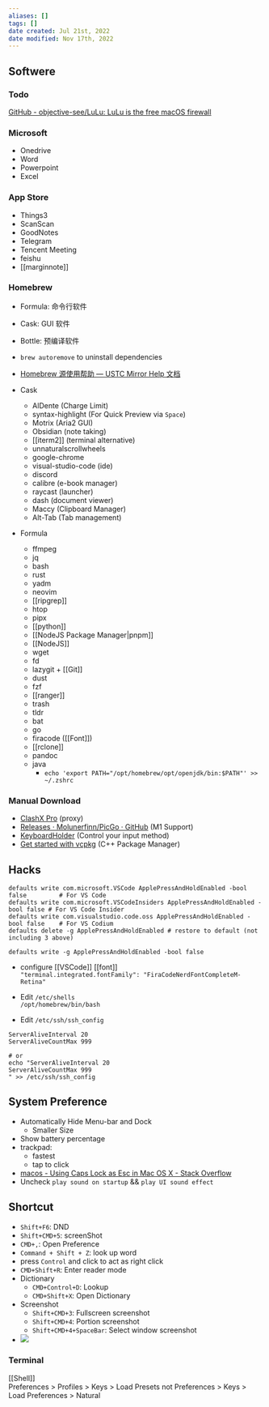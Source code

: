 ```yaml
---
aliases: []
tags: [] 
date created: Jul 21st, 2022
date modified: Nov 17th, 2022
---
```


## Softwere

### Todo
[GitHub - objective-see/LuLu: LuLu is the free macOS firewall](https://github.com/objective-see/LuLu)

### Microsoft
- Onedrive
- Word
- Powerpoint
- Excel

### App Store
- Things3
- ScanScan
- GoodNotes
- Telegram
- Tencent Meeting
- feishu
- [[marginnote]]

### Homebrew
- Formula: 命令行软件
- Cask: GUI 软件
- Bottle: 预编译软件
- `brew autoremove` to uninstall dependencies  
- [Homebrew 源使用帮助 — USTC Mirror Help 文档](https://mirrors.ustc.edu.cn/help/brew.git.html)

- Cask
	- AlDente (Charge Limit)
	- syntax-highlight (For Quick Preview via `Space`)
	- Motrix (Aria2 GUI)
	- Obsidian (note taking)
	- [[iterm2]] (terminal alternative)
	- unnaturalscrollwheels
	- google-chrome
	- visual-studio-code (ide)
	- discord
	- calibre (e-book manager)
	- raycast (launcher)
	- dash (document viewer)
	- Maccy (Clipboard Manager)
	- Alt-Tab (Tab management)

- Formula
	- ffmpeg
	- jq
	- bash
	- rust
	- yadm
	- neovim
	- [[ripgrep]]
	- htop
	- pipx
	- [[python]]
	- [[NodeJS Package Manager|pnpm]] 
	- [[NodeJS]]
	- wget
	- fd
	- lazygit + [[Git]]
	- dust
	- fzf
	- [[ranger]]
	- trash
	- tldr
	- bat
	- go
	- firacode ([[Font]])
	- [[rclone]]
	- pandoc
	- java
		- `echo 'export PATH="/opt/homebrew/opt/openjdk/bin:$PATH"' >> ~/.zshrc`

### Manual Download
- [ClashX Pro](https://install.appcenter.ms/users/clashx/apps/clashx-pro/distribution_groups/public) (proxy)
- [Releases · Molunerfinn/PicGo · GitHub](https://github.com/Molunerfinn/PicGo/releases) (M1 Support)
- [KeyboardHolder](https://keyboardholder.leavesc.com/en-us/) (Control your input method)
- [Get started with vcpkg](https://vcpkg.io/en/getting-started.html?platform=mac) (C++ Package Manager)

## Hacks
```
defaults write com.microsoft.VSCode ApplePressAndHoldEnabled -bool false         # For VS Code
defaults write com.microsoft.VSCodeInsiders ApplePressAndHoldEnabled -bool false # For VS Code Insider
defaults write com.visualstudio.code.oss ApplePressAndHoldEnabled -bool false    # For VS Codium
defaults delete -g ApplePressAndHoldEnabled # restore to default (not including 3 above)

defaults write -g ApplePressAndHoldEnabled -bool false
```

- configure [[VSCode]] [[font]]  
`"terminal.integrated.fontFamily": "FiraCodeNerdFontCompleteM-Retina"`

- Edit `/etc/shells`  
`/opt/homebrew/bin/bash`

- Edit `/etc/ssh/ssh_config`

```
ServerAliveInterval 20
ServerAliveCountMax 999

# or
echo "ServerAliveInterval 20
ServerAliveCountMax 999
" >> /etc/ssh/ssh_config
```

## System Preference
- Automatically Hide Menu-bar and Dock
	- Smaller Size
- Show battery percentage
- trackpad:
	- fastest
	- tap to click
- [macos - Using Caps Lock as Esc in Mac OS X - Stack Overflow](https://stackoverflow.com/questions/127591/using-caps-lock-as-esc-in-mac-os-x)
- Uncheck `play sound on startup` && `play UI sound effect`

## Shortcut
- `Shift+F6`: DND
- `Shift+CMD+5`: screenShot
- `CMD+,`: Open Preference
- `Command + Shift + Z`: look up word
- press `Control` and click to act as right click
- `CMD+Shift+R`: Enter reader mode
- Dictionary
	- `CMD+Control+D`: Lookup
	- `CMD+Shift+X`: Open Dictionary
- Screenshot
	- `Shift+CMD+3`: Fullscreen screenshot 
	- `Shift+CMD+4`: Portion screenshot
	- `Shift+CMD+4+SpaceBar`: Select window screenshot
- ![](https://img.ynchen.me/2022/07/1ee4ed251c07ded5b5da043191d02497.png)

### Terminal
[[Shell]]  
Preferences > Profiles > Keys > Load Presets not Preferences > Keys > Load Preferences > Natural

